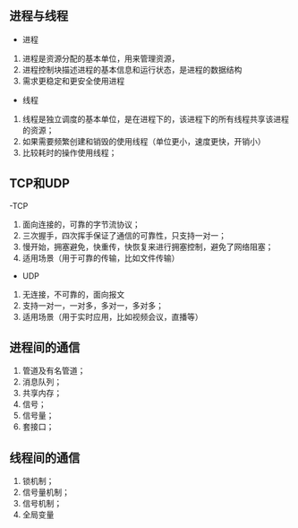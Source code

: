 ## 进程与线程
- 进程
1. 进程是资源分配的基本单位，用来管理资源，
2. 进程控制块描述进程的基本信息和运行状态，是进程的数据结构
3. 需求更稳定和更安全使用进程
- 线程
1. 线程是独立调度的基本单位，是在进程下的，该进程下的所有线程共享该进程的资源；
2. 如果需要频繁创建和销毁的使用线程（单位更小，速度更快，开销小）
3. 比较耗时的操作使用线程；

## TCP和UDP
-TCP
1. 面向连接的，可靠的字节流协议；
2. 三次握手，四次挥手保证了通信的可靠性，只支持一对一；
3. 慢开始，拥塞避免，快重传，快恢复来进行拥塞控制，避免了网络阻塞；
4. 适用场景（用于可靠的传输，比如文件传输）
- UDP
1. 无连接，不可靠的，面向报文
2. 支持一对一，一对多，多对一，多对多；
3. 适用场景（用于实时应用，比如视频会议，直播等）

## 进程间的通信
1. 管道及有名管道；
2. 消息队列；
3. 共享内存；
4. 信号；
5. 信号量；
6. 套接口；

## 线程间的通信
1. 锁机制；
2. 信号量机制；
3. 信号机制；
4. 全局变量
